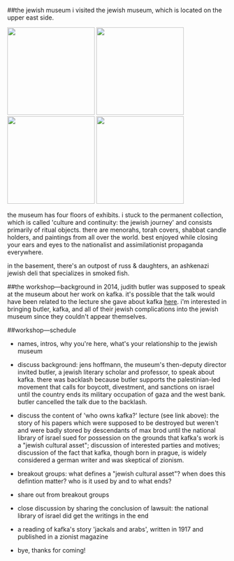 ##the jewish museum
i visited the jewish museum, which is located on the upper east side. 

<img src="http://www.jkitppit.com/wp-content/uploads/2017/02/Whs9f-e1486955934416.jpeg" width="200"> <img src="http://www.jkitppit.com/wp-content/uploads/2017/02/hknwQ.jpeg" width="200"> <img src="http://www.jkitppit.com/wp-content/uploads/2017/02/fYMMQ.jpeg" width="200"> <img src="http://www.jkitppit.com/wp-content/uploads/2017/02/P9pgr.jpeg" width="200">

the museum has four floors of exhibits. i stuck to the permanent collection, which is called 'culture and continuity: the jewish journey' and consists primarily of ritual objects. there are menorahs, torah covers, shabbat candle holders, and paintings from all over the world. best enjoyed while closing your ears and eyes to the nationalist and assimilationist propaganda everywhere.

in the basement, there's an outpost of russ & daughters, an ashkenazi jewish deli that specializes in smoked fish.

##the workshop—background
in 2014, judith butler was supposed to speak at the museum about her work on kafka. it's possible that the talk would have been related to the lecture she gave about kafka [here](https://www.youtube.com/watch?v=234npiDz-SE). i'm interested in bringing butler, kafka, and all of their jewish complications into the jewish museum since they couldn't appear themselves.

##workshop—schedule
- names, intros, why you're here, what's your relationship to the jewish museum

- discuss background: jens hoffmann, the museum's then-deputy director invited butler, a jewish literary scholar and professor, to speak about kafka. there was backlash because butler supports the palestinian-led movement that calls for boycott, divestment, and sanctions on israel until the country ends its military occupation of gaza and the west bank. butler cancelled the talk due to the backlash.

- discuss the content of 'who owns kafka?' lecture (see link above): the story of his papers which were supposed to be destroyed but weren't and were badly stored by descendants of max brod until the national library of israel sued for possession on the grounds that kafka's work is a "jewish cultural asset"; discussion of interested parties and motives; discussion of the fact that kafka, though born in prague, is widely considered a german writer and was skeptical of zionism.

- breakout groups: what defines a "jewish cultural asset"? when does this defintion matter? who is it used by and to what ends?

- share out from breakout groups

- close discussion by sharing the conclusion of lawsuit: the national library of israel did get the writings in the end

- a reading of kafka's story 'jackals and arabs', written in 1917 and published in a zionist magazine

- bye, thanks for coming!

